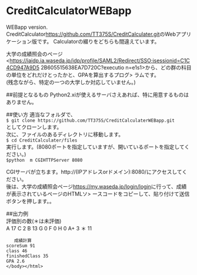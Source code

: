 # CreditCalculatorWEBapp
WEBapp version.
CreditCalculator<https://github.com/TT375S/CreditCalculater.git>のWebアプリケーション版です。
Calculatorの綴りをどちらも間違えています。

大学の成績照会のページ<https://iaidp.ia.waseda.jp/idp/profile/SAML2/Redirect/SSO;jsessionid=C1C4CD947A9D5    2B605515638EA7D720C?executio    n=e1s1>から、どの群の科目の単位をどれだけとったかと、GPAを算出するプログ>    ラムです。  
(残念ながら、特定の一つの大学しか対応していません。)  

##前提となるもの
Python2.xiが使えるサーバさえあれば、特に用意するものはありません。  

##使い方
適当なフォルダで、  
`$ git clone https://github.com/TT375S/CreditCalculaterWEBapp.git`   
としてクローンします。  
次に、ファイルのあるディレクトリに移動します。  
`$ cd CreditCalculater/files`   
実行します。(8080ポートを指定していますが、開いているポートを指定してください。)  
`$python  m CGIHTTPServer 8080`  
  
CGIサーバが立ちます。http://(IPアドレスorドメイン):8080/にアクセスしてください。  
後は、大学の成績照会ページ<https://my.waseda.jp/login/login>に行って、成績が表示されているページのHTMLソ>    ースコードをコピーして、貼り付けて送信ボタンを押します。。   
 
##出力例  
	   評価別の数(＊は未評価)   
	A 17
	C 2
	B 13
	G 0
	F 0
	H 0
	A+ 3
	＊ 11

	   成績計算   
	scoreSum 91
	class 46
	finishedClass 35
	GPA 2.6
	</body></html>
